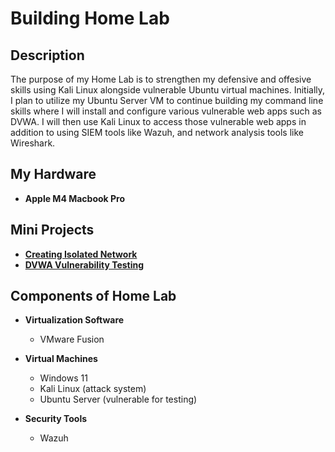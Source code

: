 <h1>Building Home Lab</h1>

<h2>Description</h2>

The purpose of my Home Lab is to strengthen my defensive and offesive skills using Kali Linux alongside vulnerable Ubuntu virtual machines. Initially, I plan to utilize my Ubuntu Server VM to continue building my command line skills where I will install and configure various vulnerable web apps such as DVWA. I will then use Kali Linux to access those vulnerable web apps in addition to using SIEM tools like Wazuh, and network analysis tools like Wireshark.

<h2>My Hardware</h2>

- <b>Apple M4 Macbook Pro</b>


<h2>Mini Projects</h2>

- <a href="https://github.com/securedbyjames/Building-Home-Lab/blob/main/Isolated%20Network.md"><b>Creating Isolated Network</b></a>
- <a href="https://github.com/securedbyjames/Building-Home-Lab/blob/main/DVWA.md"><b>DVWA Vulnerability Testing</b></a>


<h2>Components of Home Lab</h2>

- <b>Virtualization Software</b>
  - VMware Fusion
  
- <b>Virtual Machines</b>
  - Windows 11
  - Kali Linux (attack system)
  - Ubuntu Server (vulnerable for testing)
 
- <b>Security Tools</b>
  - Wazuh

<!--
<h2>Program walk-through:</h2>

<p align="center">
Launch the utility: <br/>
<img src="https://i.imgur.com/62TgaWL.png" height="80%" width="80%" alt="Disk Sanitization Steps"/>
<br />
<br />
Select the disk:  <br/>
<img src="https://i.imgur.com/tcTyMUE.png" height="80%" width="80%" alt="Disk Sanitization Steps"/>
<br />
<br />
-->

